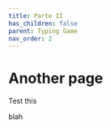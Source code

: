 ```yaml
---
title: Parte II
has_children: false
parent: Typing Game
nav_order: 2
---
```


# Another page

Test this


blah

